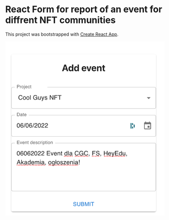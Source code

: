 # React Form for report of an event for diffrent NFT communities 

This project was bootstrapped with [Create React App](https://github.com/facebook/create-react-app).

![App preview](./preview.png)